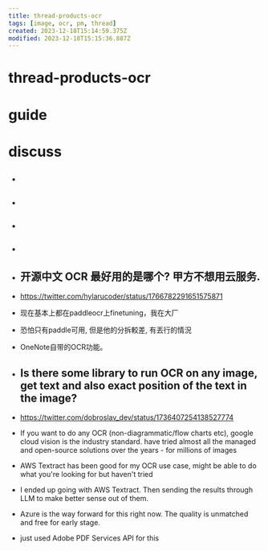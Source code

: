 ```yaml
---
title: thread-products-ocr
tags: [image, ocr, pm, thread]
created: 2023-12-18T15:14:59.375Z
modified: 2023-12-18T15:15:36.887Z
---
```


# thread-products-ocr

# guide

# discuss
- ## 

- ## 

- ## 

- ## 

- ## 开源中文 OCR 最好用的是哪个? 甲方不想用云服务.
- https://twitter.com/hylarucoder/status/1766782291651575871
- 现在基本上都在paddleocr上finetuning，我在大厂
- 恐怕只有paddle可用, 但是他的分拆較差, 有丟行的情況
- OneNote自带的OCR功能。

- ## Is there some library to run OCR on any image, get text and also exact position of the text in the image?
- https://twitter.com/dobroslav_dev/status/1736407254138527774
- If you want to do any OCR (non-diagrammatic/flow charts etc), google cloud vision is the industry standard. have tried almost all the managed and open-source solutions over the years - for millions of images

- AWS Textract has been good for my OCR use case, might be able to do what you're looking for but haven't tried
- I ended up going with AWS Textract. Then sending the results through LLM to make better sense out of them. 

- Azure is the way forward for this right now. The quality is unmatched and free for early stage.

- just used Adobe PDF Services API for this
